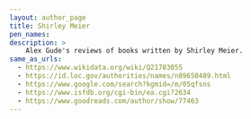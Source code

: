 ```yaml
---
layout: author_page
title: Shirley Meier
pen_names:
description: >
    Alex Gude's reviews of books written by Shirley Meier.
same_as_urls:
  - https://www.wikidata.org/wiki/Q21783055
  - https://id.loc.gov/authorities/names/n89650489.html
  - https://www.google.com/search?kgmid=/m/05qfsns
  - https://www.isfdb.org/cgi-bin/ea.cgi?2634
  - https://www.goodreads.com/author/show/77463
---
```

